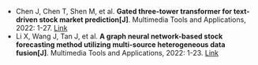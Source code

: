 * Chen J, Chen T, Shen M, et al. <b>Gated three-tower transformer for text-driven stock market prediction[J]</b>. Multimedia Tools and Applications, 2022: 1-27. [Link](https://link.springer.com/article/10.1007/s11042-022-11908-1)
* Li X, Wang J, Tan J, et al. <b>A graph neural network-based stock forecasting method utilizing multi-source heterogeneous data fusion[J]</b>. Multimedia Tools and Applications, 2022: 1-23. [Link](https://link.springer.com/article/10.1007/s11042-022-13231-1)
